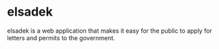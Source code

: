 # elsadek
elsadek is a web application that makes it easy for the public to apply for letters and permits to the government.
